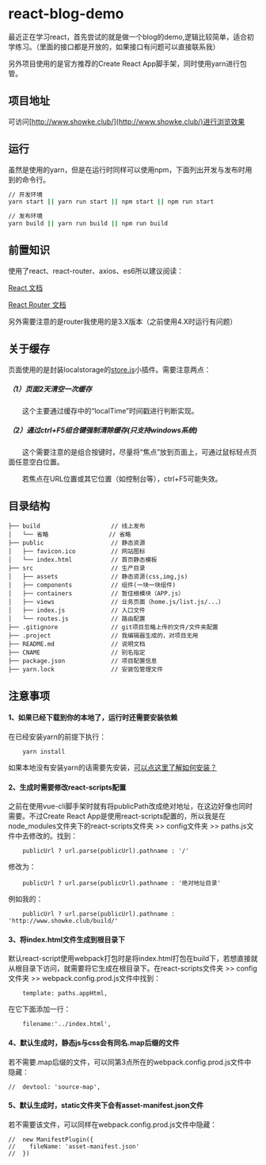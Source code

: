 # react-blog-demo #

最近正在学习react，首先尝试的就是做一个blog的demo,逻辑比较简单，适合初学练习。（里面的接口都是开放的，如果接口有问题可以直接联系我）

另外项目使用的是官方推荐的Create React App脚手架，同时使用yarn进行包管。

## 项目地址 ##

可访问[http://www.showke.club/](http://www.showke.club/)进行浏览效果

## 运行 ##

虽然是使用的yarn，但是在运行时同样可以使用npm，下面列出开发与发布时用到的命令行。

```bash
// 开发环境
yarn start || yarn run start || npm start || npm run start

// 发布环境
yarn build || yarn run build || npm run build
```

## 前置知识 ##

使用了react、react-router、axios、es6所以建议阅读：

[React 文档](http://reactjs.cn/react/docs/getting-started-zh-CN.html)

[React Router 文档](http://react-guide.github.io/react-router-cn/)

另外需要注意的是router我使用的是3.X版本（之前使用4.X时运行有问题）

## 关于缓存 ##

页面使用的是封装localstorage的[store.js](https://github.com/nbubna/store)小插件。需要注意两点：
##### （1）页面2天清空一次缓存 #####
　　这个主要通过缓存中的“localTime”时间戳进行判断实现。
##### （2）通过ctrl+F5组合键强制清除缓存(只支持windows系统) #####
　　这个需要注意的是组合按键时，尽量将“焦点”放到页面上，可通过鼠标轻点页面任意空白位置。

　　若焦点在URL位置或其它位置（如控制台等），ctrl+F5可能失效。

## 目录结构 ##

```pre
├── build                    // 线上发布
│   └── 省略                 // 省略
├── public                   // 静态资源
│   ├── favicon.ico          // 网站图标
│   └── index.html           // 首页静态模板
├── src                      // 生产目录
│   ├── assets               // 静态资源(css,img,js)
│   ├── components           // 组件(一块一块组件)
│   ├── containers           // 暂住根模块（APP.js）
│   ├── views                // 业务页面（home.js/list.js/...）
│   ├── index.js             // 入口文件
│   └── routes.js            // 路由配置
├── .gitignore               // git项目忽略上传的文件/文件夹配置
├── .project                 // 我编辑器生成的，对项目无用
├── README.md                // 说明文档
├── CNAME                    // 别名指定
├── package.json             // 项目配置信息
├── yarn.lock                // 安装包管理文件

```

## 注意事项 ##

#### 1、如果已经下载到你的本地了，运行时还需要安装依赖 ####
在已经安装yarn的前提下执行：

```pre
	yarn install
```
如果本地没有安装yarn的话需要先安装，[可以点这里了解如何安装？](https://yarnpkg.com/zh-Hans/docs/getting-started)

#### 2、生成时需要修改react-scripts配置 ####
之前在使用vue-cli脚手架时就有将publicPath改成绝对地址，在这边好像也同时需要。不过Create React App是使用react-scripts配置的，所以我是在node_modules文件夹下的react-scripts文件夹 >> config文件夹 >> paths.js文件中去修改的。找到：
```pre
	publicUrl ? url.parse(publicUrl).pathname : '/'
```
修改为：
```pre
	publicUrl ? url.parse(publicUrl).pathname : '绝对地址目录'
```
例如我的：
```pre
	publicUrl ? url.parse(publicUrl).pathname : 'http://www.showke.club/build/'
```
#### 3、将index.html文件生成到根目录下 ####
默认react-script使用webpack打包时是将index.html打包在build下，若想直接就从根目录下访问，就需要将它生成在根目录下。在react-scripts文件夹 >> config文件夹 >> webpack.config.prod.js文件中找到：
```pre
	template: paths.appHtml,
```
在它下面添加一行：
```pre
	filename:'../index.html',
```

#### 4、默认生成时，静态js与css会有同名.map后缀的文件 ####
若不需要.map后缀的文件，可以同第3点所在的webpack.config.prod.js文件中隐藏：
```pre
//	devtool: 'source-map',
```

#### 5、默认生成时，static文件夹下会有asset-manifest.json文件 ####
若不需要该文件，可以同样在webpack.config.prod.js文件中隐藏：
```pre
//  new ManifestPlugin({
//    fileName: 'asset-manifest.json'
//  })
```
